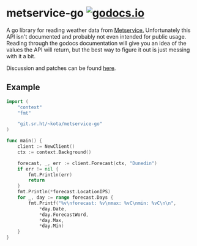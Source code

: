 # metservice-go [![godocs.io](https://godocs.io/git.sr.ht/~kota/metservice-go?status.svg)](https://godocs.io/git.sr.ht/~kota/metservice-go)

A go library for reading weather data from
[Metservice.](https://www.metservice.com/) Unfortunately this API isn't
documented and probably not even intended for public usage. Reading through the
godocs documentation will give you an idea of the values the API will return,
but the best way to figure it out is just messing with it a bit.

Discussion and patches can be found [here](https://lists.sr.ht/~kota/public-inbox).

## Example

```go
import (
	"context"
	"fmt"

	"git.sr.ht/~kota/metservice-go"
)

func main() {
	client := NewClient()
	ctx := context.Background()

	forecast, _, err := client.Forecast(ctx, "Dunedin")
	if err != nil {
		fmt.Println(err)
		return
	}
	fmt.Println(*forecast.LocationIPS)
	for _, day := range forecast.Days {
		fmt.Printf("%v\nforecast: %v\nmax: %vC\nmin: %vC\n\n",
			*day.Date,
			*day.ForecastWord,
			*day.Max,
			*day.Min)
	}
}
